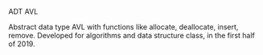 ADT AVL

Abstract data type AVL with functions like allocate, deallocate, insert, remove.
Developed for algorithms and data structure class, in the first half of 2019.
